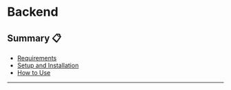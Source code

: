 # Backend

## Summary :clipboard:

- [Requirements](#requirements)
- [Setup and Installation](#setup-installation)
- [How to Use](#how-to-use)

---
